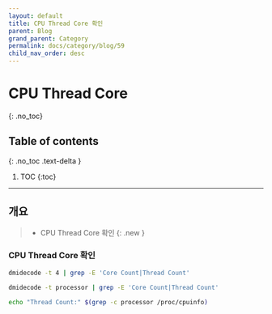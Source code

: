 ```yaml
---
layout: default
title: CPU Thread Core 확인
parent: Blog
grand_parent: Category
permalink: docs/category/blog/59
child_nav_order: desc
---
```

# CPU Thread Core
{: .no_toc}

## Table of contents
{: .no_toc .text-delta }

1. TOC
{:toc}

---
## 개요

> - CPU Thread Core 확인
{: .new }

### CPU Thread Core 확인

```bash
dmidecode -t 4 | grep -E 'Core Count|Thread Count'
```

```bash
dmidecode -t processor | grep -E 'Core Count|Thread Count'
```

```bash
echo "Thread Count:" $(grep -c processor /proc/cpuinfo)
```
